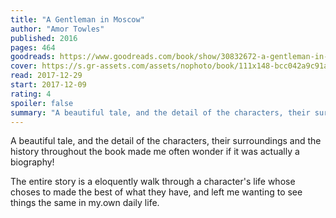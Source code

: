 ```yaml
---
title: "A Gentleman in Moscow"
author: "Amor Towles"
published: 2016
pages: 464
goodreads: https://www.goodreads.com/book/show/30832672-a-gentleman-in-moscow
cover: https://s.gr-assets.com/assets/nophoto/book/111x148-bcc042a9c91a29c1d680899eff700a03.png
read: 2017-12-29
start: 2017-12-09
rating: 4
spoiler: false
summary: "A beautiful tale, and the detail of the characters, their surroundings and the history throughout the book made me often wonder if it was actually a biography!"
---
```


A beautiful tale, and the detail of the characters, their surroundings and the history throughout the book made me often wonder if it was actually a biography!  
  
The entire story is a eloquently walk through a character's life whose choses to made the best of what they have, and left me wanting to see things the same in my.own daily life.